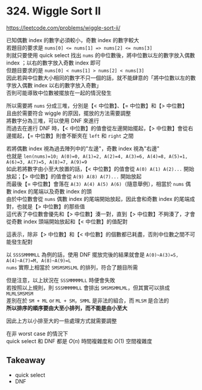 # 324. Wiggle Sort II

<https://leetcode.com/problems/wiggle-sort-ii/>

已知偶數 index 的數字必須較小，奇數 index 的數字較大  
若題目的要求是 `nums[0] <= nums[1] => nums[2] <= nums[3]`  
則就只要使用 quick select 找出 `nums` 的中位數後，將中位數以左的數字放入偶數 index ；以右的數字放入奇數 index 即可  
但題目要求的是 `nums[0] < nums[1] > nums[2] < nums[3]`  
因此若與中位數大小相同的數字不只一個的話，就不能肆意的「將中位數以左的數字放入偶數 index 以右的數字放入奇數」  
否則可能導致中位數被擺放在一起的情況發生

所以需要將 `nums` 分成三堆，分別是【< 中位數】、【= 中位數】和【> 中位數】  
且由於需要符合 wiggle 的原因，擺放的方法需要調整  
將數字分為三堆，可以使用 DNF 來進行  
而過去在進行 DNF 時，【< 中位數】的值會從左邊開始擺起，【> 中位數】會從右邊擺起，【= 中位數】則會不斷夾在 `left` 和 `right` 之間

若將偶數 index 視為過去陣列中的"左邊"，奇數 index 視為"右邊"  
也就是 `len(nums)=10; A(0)=0, A(1)=2, A(2)=4, A(3)=6, A(4)=8, A(5)=1, A(6)=3, A(7)=5, A(8)=7, A(9)=9`  
如此若將數字由小至大放置的話，【< 中位數】的值會從 `A(0) A(1) A(2)...` 開始放起；【> 中位數】的值會從 `A(9) A(8) A(7)...` 開始放起  
而最後【= 中位數】會落在 `A(3) A(4) A(5) A(6)`（隨意舉例），相當於 `nums` 偶數 index 的尾端以及奇數 index 的頭  
由於中位數會從 `nums` 偶數 index 的尾端開始放起，因此會和奇數 index 的尾端成對，也就是【> 中位數】的那些值  
這代表了中位數會優先和【> 中位數】湊一對，直到【> 中位數】不夠湊了，才會從奇數 index 頭端開始放起和【< 中位數】的值配對  

這表示，除非【> 中位數】和【< 中位數】的個數都已耗盡，否則中位數之間不可能發生配對

以 `SSSSMMMMLL` 為例的話，使用 DNF 擺放完後的結果就會是 `A(0)~A(3)=S, A(4)~A(7)=M, A(8)~A(9)=L`  
`nums` 實際上相當於 `SMSMSMSLML` 的排列，符合了題目所需

但是注意，以上狀況在 `SSSMMMMMLL` 時便會失敗  
若按照以上規則，則 `SSSMMMMMLL` 會排出 `SMSMSMMLML`，但其實可以排成 `MLMLSMSMSM`  
差別在於 `SM + ML` or `ML + SM`，`SMML` 是非法的組合，而 `MLSM` 是合法的  
**所以排序的順序要由大至小排列，而不能是由小至大**

因此上方以小排至大的一些處理方式就需要調整

在非 worst case 的情況下  
quick select 和 DNF 都是 $O(n)$ 時間複雜度和 $O(1)$ 空間複雜度

## Takeaway

- quick select
- DNF
